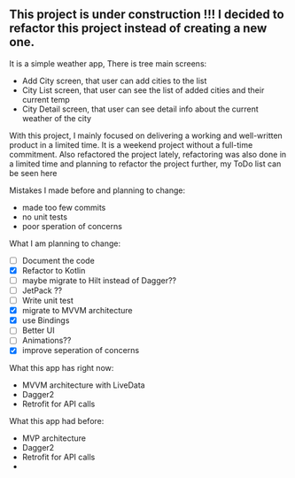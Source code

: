 ## This project is under construction !!! I decided to refactor this project instead of creating a new one.

It is a simple weather app,
There is tree main screens:
* Add City screen, that user can add cities to the list
* City List screen, that user can see the list of added cities and their current temp
* City Detail screen, that user can see detail info about the current weather of the city

With this project, I mainly focused on delivering a working and well-written product in a limited time. It is a weekend project without a full-time commitment. Also refactored the project lately, refactoring was also done in a limited time and planning to refactor the project further, my ToDo list can be seen here


Mistakes I made before and planning to change:
* made too few commits
* no unit tests
* poor speration of concerns

What I am planning to change:
- [ ] Document the code
- [x] Refactor to Kotlin
- [ ] maybe migrate to Hilt instead of Dagger??
- [ ] JetPack ??
- [ ] Write unit test
- [x] migrate to MVVM architecture
- [x] use Bindings
- [ ] Better UI
- [ ] Animations??
- [x] improve seperation of concerns 

What this app has right now:
* MVVM architecture with LiveData
* Dagger2
* Retrofit for API calls

What this app had before:
* MVP architecture
* Dagger2
* Retrofit for API calls
* 
